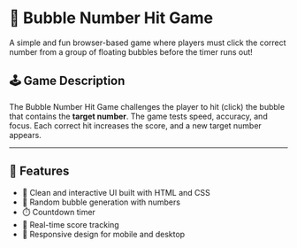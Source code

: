 # 🎯 Bubble Number Hit Game

A simple and fun browser-based game where players must click the correct number from a group of floating bubbles before the timer runs out!

## 🕹️ Game Description

The Bubble Number Hit Game challenges the player to hit (click) the bubble that contains the **target number**. The game tests speed, accuracy, and focus. Each correct hit increases the score, and a new target number appears.

---

## 🚀 Features

- 🧼 Clean and interactive UI built with HTML and CSS
- 🎯 Random bubble generation with numbers
- ⏱️ Countdown timer
- 💯 Real-time score tracking
- 📱 Responsive design for mobile and desktop

